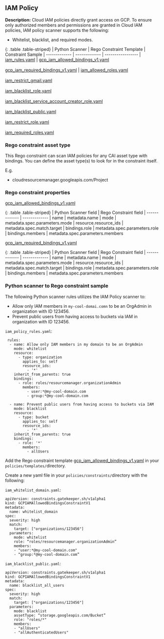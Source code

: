 ## IAM Policy
**Description:** Cloud IAM policies directly grant access on GCP. To ensure 
only authorized members and permissions are granted in Cloud IAM policies, 
IAM policy scanner supports the following:
- Whitelist, blacklist, and required modes.

{: .table .table-striped}
| Python Scanner | Rego Constraint Template | Constraint Sample
| ------------- | ------------- | -----------------
| [iam_rules.yaml](https://github.com/forseti-security/terraform-google-forseti/blob/master/modules/rules/templates/rules/iam_rules.yaml) | [gcp_iam_allowed_bindings_v1.yaml](https://github.com/forseti-security/policy-library/blob/master/policies/templates/gcp_iam_allowed_bindings_v1.yaml)<br><br>[gcp_iam_required_bindings_v1.yaml](https://github.com/forseti-security/policy-library/blob/master/policies/templates/gcp_iam_required_bindings_v1.yaml) | [iam_allowed_roles.yaml](https://github.com/forseti-security/policy-library/blob/master/samples/iam_allowed_roles.yaml)<br><br>[iam_restrict_gmail.yaml](https://github.com/forseti-security/policy-library/blob/master/samples/iam_restrict_gmail.yaml)<br><br>[iam_blacklist_role.yaml](https://github.com/forseti-security/policy-library/blob/master/samples/iam_blacklist_role.yaml)<br><br>[iam_blacklist_service_account_creator_role.yaml](https://github.com/forseti-security/policy-library/blob/master/samples/iam_blacklist_service_account_creator_role.yaml)<br><br>[iam_blacklist_public.yaml](https://github.com/forseti-security/policy-library/blob/master/samples/iam_blacklist_public.yaml)<br><br>[iam_restrict_role.yaml](https://github.com/forseti-security/policy-library/blob/master/samples/iam_restrict_role.yaml)<br><br>[iam_required_roles.yaml](https://github.com/forseti-security/policy-library/blob/master/samples/iam_required_roles.yaml)

### Rego constraint asset type

This Rego constraint can scan IAM policies for any CAI asset type with bindings. You can define the asset type(s) to look for in the constraint itself.

E.g.
- cloudresourcemanager.googleapis.com/Project

### Rego constraint properties

[gcp_iam_allowed_bindings_v1.yaml](https://github.com/forseti-security/policy-library/blob/master/policies/templates/gcp_iam_allowed_bindings_v1.yaml) 

{: .table .table-striped}
| Python Scanner field | Rego Constraint field
| ------------- | -------------
| name | metadata.name
| mode | metadata.spec.parameters.mode
| resource.resource_ids | metadata.spec.match.target
| bindings.role | metadata.spec.parameters.role
| bindings.members | metadata.spec.parameters.members

[gcp_iam_required_bindings_v1.yaml](https://github.com/forseti-security/policy-library/blob/master/policies/templates/gcp_iam_required_bindings_v1.yaml)


{: .table .table-striped}
| Python Scanner field | Rego Constraint field
| ------------- | -------------
| name | metadata.name
| mode | metadata.spec.parameters.mode
| resource.resource_ids | metadata.spec.match.target
| bindings.role | metadata.spec.parameters.role
| bindings.members | metadata.spec.parameters.members

### Python scanner to Rego constraint sample

The following Python scanner rules utilizes the IAM Policy scanner to:
- Allow only IAM members in `my-cool-domai.comn` to be an OrgAdmin in organization with ID 123456.
- Prevent public users from having access to buckets via IAM in organization with ID 123456.

`iam_policy_rules.yaml`:
```
 rules:
  - name: Allow only IAM members in my domain to be an OrgAdmin
    mode: whitelist
    resource:
      - type: organization
        applies_to: self
        resource_ids:
          - '*'
    inherit_from_parents: true
    bindings:
      - role: roles/resourcemanager.organizationAdmin
        members:
          - user:*@my-cool-domain.com
          - group:*@my-cool-domain.com

  - name: Prevent public users from having access to buckets via IAM
    mode: blacklist
    resource:
      - type: bucket
        applies_to: self
        resource_ids:
          - '*'
    inherit_from_parents: true
    bindings:
      - role: '*'
        members:
          - allUsers

```

Add the Rego constraint template 
[gcp_iam_allowed_bindings_v1.yaml](https://github.com/forseti-security/policy-library/blob/master/policies/templates/gcp_iam_allowed_bindings_v1.yaml) 
in your `policies/templates/`directory.

Create a new yaml file in your `policies/constraints/`directory with the following:

`iam_whitelist_domain.yaml`:
```
apiVersion: constraints.gatekeeper.sh/v1alpha1
kind: GCPIAMAllowedBindingsConstraintV1
metadata:
  name: whitelist_domain
spec:
  severity: high
  match:
    target: ["organizations/123456"]
  parameters:
    mode: whitelist
    role: “roles/resourcemanager.organizationAdmin”
    members:
    - "user:*@my-cool-domain.com"
    - “group:*@my-cool-domain.com”
```

`iam_blacklist_public.yaml`:
```
apiVersion: constraints.gatekeeper.sh/v1alpha1
kind: GCPIAMAllowedBindingsConstraintV1
metadata:
  name: blacklist_all_users
spec:
  severity: high
  match:
    target: ["organizations/123456"]
  parameters:
    mode: blacklist
    assetType: “storage.googleapis.com/Bucket”
    role: "roles/*"
    members:
    - "allUsers"
    - "allAuthenticatedUsers"
```
